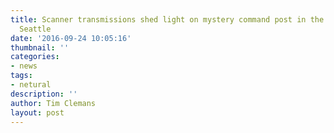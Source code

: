 ```yaml
---
title: Scanner transmissions shed light on mystery command post in the middle of downtown
  Seattle
date: '2016-09-24 10:05:16'
thumbnail: ''
categories:
- news
tags:
- netural
description: ''
author: Tim Clemans
layout: post
---
```

